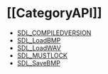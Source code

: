 # [[CategoryAPI]]

<!-- BEGIN CATEGORY LIST -->
- [SDL_COMPILEDVERSION](SDL_COMPILEDVERSION)
- [SDL_LoadBMP](SDL_LoadBMP)
- [SDL_LoadWAV](SDL_LoadWAV)
- [SDL_MUSTLOCK](SDL_MUSTLOCK)
- [SDL_SaveBMP](SDL_SaveBMP)
<!-- END CATEGORY LIST -->

